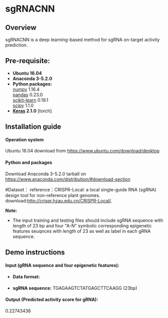 # sgRNACNN

 ## Overview
sgRNACNN is a deep learning-based method for sgRNA on-target activity prediction. 

## Pre-requisite:  
* **Ubuntu 16.04**
* **Anaconda 3-5.2.0**
* **Python packages:**   
  [numpy](https://numpy.org/) 1.16.4  
  [pandas](https://pandas.pydata.org/) 0.23.0  
  [scikit-learn](https://scikit-learn.org/stable/) 0.19.1  
  [scipy](https://www.scipy.org/) 1.1.0  
 * **[Keras](https://keras.io/) 2.1.0** 
[torch]  
  
## Installation guide
#### **Operation system**  
Ubuntu 16.04 download from https://www.ubuntu.com/download/desktop  
#### **Python and packages**  
Download Anaconda 3-5.2.0 tarball on https://www.anaconda.com/distribution/#download-section  

#Dataset：
reference：CRISPR-Local: a local single-guide RNA (sgRNA) design tool for non-reference plant genomes.
download:http://crispr.hzau.edu.cn/CRISPR-Local/.    


**Note:**  
* The input training and testing files should include sgRNA sequence with length of 23 bp and four "A-N" symbolic corresponding epigenetic features seuqnces with length of 23 as well as label in each gRNA sequence.    

## Demo instructions  
#### **Input (gRNA sequence and four epigenetic features):**               
* #### **Data format:**      
*   **sgRNA sequence:** TGAGAAGTCTATGAGCTTCAAGG (23bp)     

#### **Output (Predicted activity score for gRNA):** 
0.22743436 
